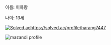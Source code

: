 이름: 이하랑

나이: 13세

[![Solved.achttps://solved.ac/profile/harang7447](http://mazassumnida.wtf/api/generate_badge?boj={harang7447})](https://solved.ac/{harang7447})

![mazandi profile](http://mazandi.herokuapp.com/api?handle={handle}&theme=warm)
